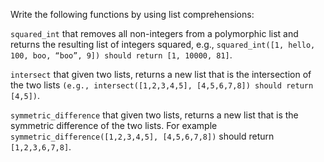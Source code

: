Write the following functions by using list comprehensions:

`squared_int` that removes all non-integers from a polymorphic list and returns the resulting list of integers squared, e.g., `squared_int([1, hello, 100, boo, “boo”, 9]) should return [1, 10000, 81]`.

`intersect` that given two lists, returns a new list that is the intersection of the two lists `(e.g., intersect([1,2,3,4,5], [4,5,6,7,8]) should return [4,5])`. 

`symmetric_difference` that given two lists, returns a new list that is the symmetric difference of the two lists. For example `symmetric_difference([1,2,3,4,5], [4,5,6,7,8])` should return `[1,2,3,6,7,8]`.
